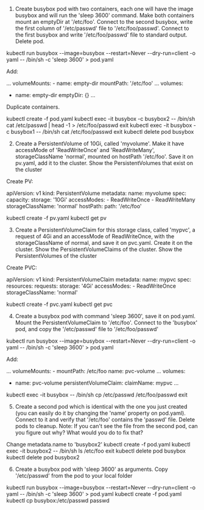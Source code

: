 1. Create busybox pod with two containers, each one will have the image busybox and will run the 'sleep 3600' command. Make both containers mount an emptyDir at '/etc/foo'. Connect to the second busybox, write the first column of '/etc/passwd' file to '/etc/foo/passwd'. Connect to the first busybox and write '/etc/foo/passwd' file to standard output. Delete pod.

kubectl run busybox --image=busybox --restart=Never --dry-run=client -o yaml -- /bin/sh -c 'sleep 3600' > pod.yaml

Add:

...
    volumeMounts:
    - name: empty-dir
      mountPath: '/etc/foo'
...
  volumes:
  - name: empty-dir
    emptyDir: {}
...

Duplicate containers.

kubectl create -f pod.yaml
kubectl exec -it busybox -c busybox2 -- /bin/sh
cat /etc/passwd | head -1 > /etc/foo/passwd
exit
kubectl exec -it busybox -c busybox1 -- /bin/sh
cat /etc/foo/passwd
exit
kubectl delete pod busybox

2. Create a PersistentVolume of 10Gi, called 'myvolume'. Make it have accessMode of 'ReadWriteOnce' and 'ReadWriteMany', storageClassName 'normal', mounted on hostPath '/etc/foo'. Save it on pv.yaml, add it to the cluster. Show the PersistentVolumes that exist on the cluster

Create PV:

apiVersion: v1
kind: PersistentVolume
metadata:
    name: myvolume
spec:
    capacity: 
        storage: '10Gi'
    accessModes: 
    - ReadWriteOnce
    - ReadWriteMany
    storageClassName: 'normal'
    hostPath:
        path: '/etc/foo'

kubectl create -f pv.yaml
kubectl get pv

3. Create a PersistentVolumeClaim for this storage class, called 'mypvc', a request of 4Gi and an accessMode of ReadWriteOnce, with the storageClassName of normal, and save it on pvc.yaml. Create it on the cluster. Show the PersistentVolumeClaims of the cluster. Show the PersistentVolumes of the cluster

Create PVC:

apiVersion: v1
kind: PersistentVolumeClaim
metadata:
    name: mypvc
spec:
    resources: 
        requests:
            storage: '4Gi'
    accessModes: 
    - ReadWriteOnce
    storageClassName: 'normal'

kubectl create -f pvc.yaml
kubectl get pvc

4. Create a busybox pod with command 'sleep 3600', save it on pod.yaml. Mount the PersistentVolumeClaim to '/etc/foo'. Connect to the 'busybox' pod, and copy the '/etc/passwd' file to '/etc/foo/passwd'

kubectl run busybox --image=busybox --restart=Never --dry-run=client -o yaml -- /bin/sh -c 'sleep 3600' > pod.yaml

Add:

...
    volumeMounts:
      - mountPath: /etc/foo
        name: pvc-volume
...
  volumes:
  - name: pvc-volume
    persistentVolumeClaim:
      claimName: mypvc
...

kubectl exec -it busybox -- /bin/sh
cp /etc/passwd /etc/foo/passwd
exit

5. Create a second pod which is identical with the one you just created (you can easily do it by changing the 'name' property on pod.yaml). Connect to it and verify that '/etc/foo' contains the 'passwd' file. Delete pods to cleanup. Note: If you can't see the file from the second pod, can you figure out why? What would you do to fix that?

Change metadata.name to 'busybox2'
kubectl create -f pod.yaml
kubectl exec -it busybox2 -- /bin/sh
ls /etc/foo
exit
kubectl delete pod busybox
kubectl delete pod busybox2

6. Create a busybox pod with 'sleep 3600' as arguments. Copy '/etc/passwd' from the pod to your local folder

kubectl run busybox --image=busybox --restart=Never --dry-run=client -o yaml -- /bin/sh -c 'sleep 3600' > pod.yaml
kubectl create -f pod.yaml
kubectl cp busybox:/etc/passwd passwd